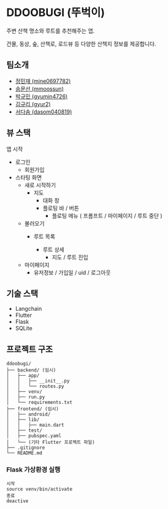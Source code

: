 # DDOOBUGI (뚜벅이)

주변 산책 명소와 루트를 추천해주는 앱.

건물, 동상, 숲, 산책로, 로드뷰 등 다양한 산책지 정보를 제공합니다.

## 팀소개

* [정민재 (mine0697782)](https://github.com/mine0697782)
* [송문선 (mmoossun)](https://github.com/mmoossun)
* [박규민 (gyumin4726)](https://github.com/gyumin4726)
* [김규리 (gyur2)](https://github.com/gyur2)
* [서다솜 (dasom040819)](https://github.com/dasom040819)

## 뷰 스택

앱 시작

* 로그인
  * 회원가입
* 스타팅 화면
  * 새로 시작하기
    * 지도
      * 대화 창
      * 플로팅 바 / 버튼
        * 플로팅 메뉴 ( 프롬프트 / 마이페이지 / 루트 중단 )
  * 불러오기
    * 루트 목록

      * 루트 상세
        * 지도 / 루트 진입
  * 마이페이지
    * 유저정보 / 가입일 / uid / 로그아웃

## 기술 스택

* Langchain
* Flutter
* Flask
* SQLite

## 프로젝트 구조

```
ddoobugi/
├── backend/ (임시)
│   ├── app/
│   │   ├── __init__.py
│   │   └── routes.py
│   ├── venv/
│   ├── run.py
│   └── requirements.txt
├── frontend/ (임시)
│   ├── android/
│   ├── lib/
│   │   ├── main.dart
│   ├── test/
│   ├── pubspec.yaml
│   └── (기타 Flutter 프로젝트 파일)
├── .gitignore
└── README.md
```

### Flask 가상환경 실행

```
시작
source venv/bin/activate
종료
deactive
```
